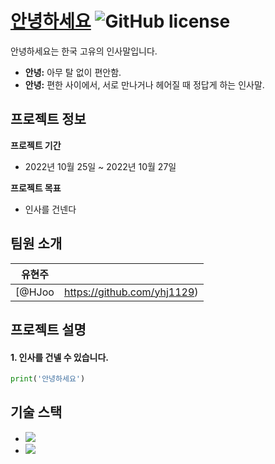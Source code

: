# [안녕하세요](https://github.com/yhj1129/hello) ![GitHub license](https://img.shields.io/badge/license-MIT-blue.svg)

안녕하세요는 한국 고유의 인사말입니다.

* **안녕:** 아무 탈 없이 편안함.
* **안녕:** 편한 사이에서, 서로 만나거나 헤어질 때 정답게 하는 인사말.

## 프로젝트 정보

**프로젝트 기간**
* 2022년 10월 25일 ~ 2022년 10월 27일

**프로젝트 목표**
* 인사를 건넨다

## 팀원 소개
| 유현주 |  |
| -----| ---- |
| [@HJoo|https://github.com/yhj1129) |  |

## 프로젝트 설명

#### 1. 인사를 건넬 수 있습니다.
```python
print('안녕하세요')
```

## 기술 스택
- <img src="https://img.shields.io/badge/React-61DAFB?style=flat-square&logo=React&logoColor=black">
- <img src="https://img.shields.io/badge/Spring-6DB33F?style=flat-square&logo=Spring&logoColor=white">
